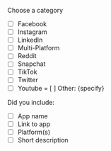 Choose a category

- [ ] Facebook
- [ ] Instagram 
- [ ] LinkedIn 
- [ ] Multi-Platform
- [ ] Reddit 
- [ ] Snapchat  
- [ ] TikTok 
- [ ] Twitter 
- [ ] Youtube
= [ ] Other: {specify}

Did you include:

- [ ] App name
- [ ] Link to app
- [ ] Platform(s)
- [ ] Short description
